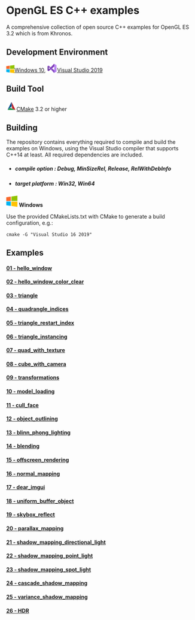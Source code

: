 # OpenGL ES C++ examples
A comprehensive collection of open source C++ examples for OpenGL ES 3.2 which is from Khronos.

## Development Environment

<img src="./images/windowslogo.png" alt="" height="22px" valign="bottom">[Windows 10](https://www.microsoft.com/en-us/software-download/windows10), <img src="./images/vs2019logo.png" alt="" height="26px" valign="bottom">[Visual Studio 2019](https://visualstudio.microsoft.com/zh-hant/vs/?rr=https%3A%2F%2Fwww.baidu.com%2Flink%3Furl%3DS64iLGalmjZ-FW3YG98CKR-p-qlL5e44wYM1QX0YOcUTbyVG9RW-OuEKWDJvhpo5eA_XrGeAjalso5T-f03iaK%26wd%3D%26eqid%3Db664e1c30015a0e9000000065d07a930)

## Build Tool

<img src="./images/cmakelogo.png" alt="" height="32px" valign="bottom">[CMake](https://cmake.org/) 3.2 or higher

## Building

The repository contains everything required to compile and build the examples on Windows,  using the Visual Studio compiler that supports C++14 at least. All required dependencies are included.

- ##### compile option : Debug, MinSizeRel, Release, RelWithDebInfo

- ##### target platform : Win32, Win64

<img src="./images/windowslogo.png" alt="" height="30px"> **Windows**

Use the provided CMakeLists.txt with CMake to generate a build configuration, e.g.:

```
cmake -G "Visual Studio 16 2019"
```

## Examples

#### [01 - hello_window](<https://github.com/rinkowei/OpenGLES_Examples/tree/master/src/01.hello_window>)



#### [02 - hello_window_color_clear](<https://github.com/rinkowei/OpenGLES_Examples/tree/master/src/02.hello_window_color_clear>)



#### [03 - triangle](<https://github.com/rinkowei/OpenGLES_Examples/tree/master/src/03.triangle>)



#### [04 - quadrangle_indices](<https://github.com/rinkowei/OpenGLES_Examples/tree/master/src/04.quadrangle_indices>)



#### [05 - triangle_restart_index](<https://github.com/rinkowei/OpenGLES_Examples/tree/master/src/05.triangle_restart_index>)



#### [06 - triangle_instancing](<https://github.com/rinkowei/OpenGLES_Examples/tree/master/src/06.triangle_instancing>)



#### [07 - quad_with_texture](<https://github.com/rinkowei/OpenGLES_Examples/tree/master/src/07.quad_with_texture>)



#### [08 - cube_with_camera](<https://github.com/rinkowei/OpenGLES_Examples/tree/master/src/08.cube_with_camera>)



#### [09 - transformations](<https://github.com/rinkowei/OpenGLES_Examples/tree/master/src/09.transformations>)



#### [10 - model_loading](<https://github.com/rinkowei/OpenGLES_Examples/tree/master/src/10.model_loading>)



#### [11 - cull_face](<https://github.com/rinkowei/OpenGLES_Examples/tree/master/src/11.cull_face>)



#### [12 - object_outlining](<https://github.com/rinkowei/OpenGLES_Examples/tree/master/src/12.object_outlining>)



#### [13 - blinn_phong_lighting](<https://github.com/rinkowei/OpenGLES_Examples/tree/master/src/13.blinn_phong_lighting>)



#### [14 - blending](<https://github.com/rinkowei/OpenGLES_Examples/tree/master/src/14.blending>)



#### [15 - offscreen_rendering](<https://github.com/rinkowei/OpenGLES_Examples/tree/master/src/15.offscreen_rendering>)



#### [16 - normal_mapping](<https://github.com/rinkowei/OpenGLES_Examples/tree/master/src/16.normal_mapping>)



#### [17 - dear_imgui](<https://github.com/rinkowei/OpenGLES_Examples/tree/master/src/17.dear_imgui>)



#### [18 - uniform_buffer_object](<https://github.com/rinkowei/OpenGLES_Examples/tree/master/src/18.uniform_buffer_object>)



#### [19 - skybox_reflect](<https://github.com/rinkowei/OpenGLES_Examples/tree/master/src/19.skybox_reflect>)



#### [20 - parallax_mapping](<https://github.com/rinkowei/OpenGLES_Examples/tree/master/src/20.parallax_mapping>)



#### [21 - shadow_mapping_directional_light](<https://github.com/rinkowei/OpenGLES_Examples/tree/master/src/21.shadow_mapping_directional_light>)



#### [22 - shadow_mapping_point_light](<https://github.com/rinkowei/OpenGLES_Examples/tree/master/src/22.shadow_mapping_point_light>)



#### [23 - shadow_mapping_spot_light](<https://github.com/rinkowei/OpenGLES_Examples/tree/master/src/23.shadow_mapping_spot_light>)



#### [24 - cascade_shadow_mapping](<https://github.com/rinkowei/OpenGLES_Examples/tree/master/src/24.cascade_shadow_mapping>)



#### [25 - variance_shadow_mapping](<https://github.com/rinkowei/OpenGLES_Examples/tree/master/src/25.variance_shadow_mapping>)



#### [26 - HDR](<https://github.com/rinkowei/OpenGLES_Examples/tree/master/src/26.HDR>)